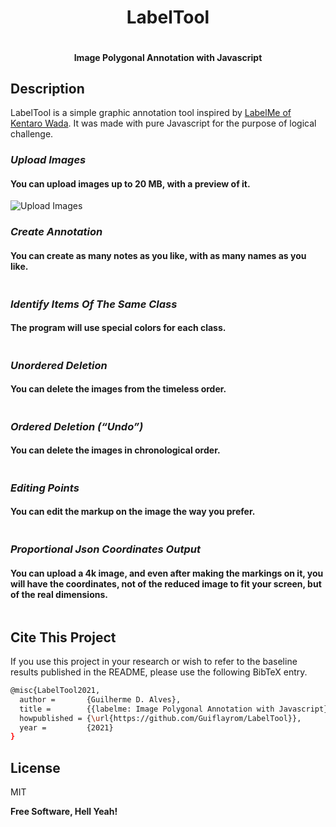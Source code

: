 <h1 class="code-line" data-line-start=0 data-line-end=1 align="center"><a id="LabelTool_0"></a>LabelTool</h1>
<p class="has-line-data" data-line-start="1" data-line-end="2" align="center"><img src="https://imgur.com/x0OlwVU.png" alt=""></p>
<h4 class="code-line" data-line-start=2 data-line-end=3 align="center"><a id="Image_Polygonal_Annotation_with_Javascript_2"></a>Image Polygonal Annotation with Javascript</h4>
<h2 class="code-line" data-line-start=4 data-line-end=5 ><a id="Description_4"></a>Description</h2>
<p class="has-line-data" data-line-start="5" data-line-end="6">LabelTool is a simple graphic annotation tool inspired by <a href="https://github.com/wkentaro/labelme">LabelMe of Kentaro Wada</a>. It was made with pure Javascript for the purpose of logical challenge.</p>
<h3 class="code-line" data-line-start=7 data-line-end=8 ><a id="_Upload_Images__7"></a><em>Upload Images</em></h3>
<h4 class="code-line" data-line-start=8 data-line-end=9 ><a id="You_can_upload_images_up_to_20_MB_with_a_preview_of_it_8"></a>You can upload images up to 20 MB, with a preview of it.</h4>
<p class="has-line-data" data-line-start="9" data-line-end="10"><img src="https://s3.gifyu.com/images/01334ea89520b76115.gif" alt="Upload Images"></p>
<h3 class="code-line" data-line-start=11 data-line-end=12 ><a id="_Create_Annotation__11"></a><em>Create Annotation</em></h3>
<h4 class="code-line" data-line-start=12 data-line-end=13 ><a id="You_can_create_as_many_notes_as_you_like_with_as_many_names_as_you_like_12"></a>You can create as many notes as you like, with as many names as you like.</h4>
<p class="has-line-data" data-line-start="13" data-line-end="14"><img src="https://s3.gifyu.com/images/02bc18949315d99f02.gif" alt=""></p>
<h3 class="code-line" data-line-start=15 data-line-end=16 ><a id="_Identify_Items_Of_The_Same_Class__15"></a><em>Identify Items Of The Same Class</em></h3>
<h4 class="code-line" data-line-start=16 data-line-end=17 ><a id="The_program_will_use_special_colors_for_each_class_name_16"></a>The program will use special colors for each class.</h4>
<p class="has-line-data" data-line-start="17" data-line-end="18"><img src="https://s3.gifyu.com/images/03dccf68d2a722db34.gif" alt=""></p>
<h3 class="code-line" data-line-start=19 data-line-end=20 ><a id="_Unordered_Deletion__19"></a><em>Unordered Deletion</em></h3>
<h4 class="code-line" data-line-start=20 data-line-end=21 ><a id="You_can_delete_the_images_from_the_timeless_order_20"></a>You can delete the images from the timeless order.</h4>
<p class="has-line-data" data-line-start="21" data-line-end="22"><img src="https://s3.gifyu.com/images/04a572dafb096c4387.gif" alt=""></p>
<h3 class="code-line" data-line-start=23 data-line-end=24 ><a id="_Ordered_Deletion_Undo__23"></a><em>Ordered Deletion (“Undo”)</em></h3>
<h4 class="code-line" data-line-start=24 data-line-end=25 ><a id="You_can_delete_the_images_in_chronological_order_24"></a>You can delete the images in chronological order.</h4>
<p class="has-line-data" data-line-start="25" data-line-end="26"><img src="https://s3.gifyu.com/images/0500961464c30c7ead.gif" alt=""></p>
<h3 class="code-line" data-line-start=27 data-line-end=28 ><a id="_Editing_Points__27"></a><em>Editing Points</em></h3>
<h4 class="code-line" data-line-start=28 data-line-end=29 ><a id="You_can_edit_the_markup_on_the_image_the_way_you_prefer_28"></a>You can edit the markup on the image the way you prefer.</h4>
<p class="has-line-data" data-line-start="29" data-line-end="31"><img src="https://s3.gifyu.com/images/06b49cb98a59a831e1.gif" alt=""><br>
<img src="https://s3.gifyu.com/images/07d91c7f06948a83f6.gif" alt=""></p>
<h3 class="code-line" data-line-start=32 data-line-end=33 ><a id="_Proportional_Json_Coordinates__32"></a><em>Proportional Json Coordinates Output</em></h3>
<h4 class="code-line" data-line-start=33 data-line-end=34 ><a id="You_can_upload_a_4k_image_and_even_after_making_the_markings_on_it_you_will_have_the_coordinates_not_of_the_reduced_image_to_fit_your_screen_but_of_the_real_dimensions_33"></a>You can upload a 4k image, and even after making the markings on it, you will have the coordinates, not of the reduced image to fit your screen, but of the real dimensions.</h4>
<p class="has-line-data" data-line-start="34" data-line-end="37"><img src="https://imgur.com/TiGijbe.jpg" alt=""><br>
<img src="https://imgur.com/Y4P8nzl.jpg" alt=""><br>
<img src="https://imgur.com/lXVSfA1.jpg" alt=""></p>

<h2 class="code-line" data-line-start=38 data-line-end=39 ><a id="License_38"></a>Cite This Project</h2>

If you use this project in your research or wish to refer to the baseline results published in the README, please use the following BibTeX entry.

```bash
@misc{LabelTool2021,
  author =       {Guilherme D. Alves},
  title =        {{labelme: Image Polygonal Annotation with Javascript}},
  howpublished = {\url{https://github.com/Guiflayrom/LabelTool}},
  year =         {2021}
}
```

<h2 class="code-line" data-line-start=38 data-line-end=39 ><a id="License_38"></a>License</h2>
<p class="has-line-data" data-line-start="40" data-line-end="41">MIT</p>
<p class="has-line-data" data-line-start="42" data-line-end="43"><strong>Free Software, Hell Yeah!</strong></p>
